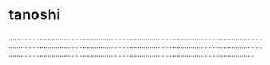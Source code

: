 # tanoshi

................................................................................................................................................................................................................................................................................................................................................................................